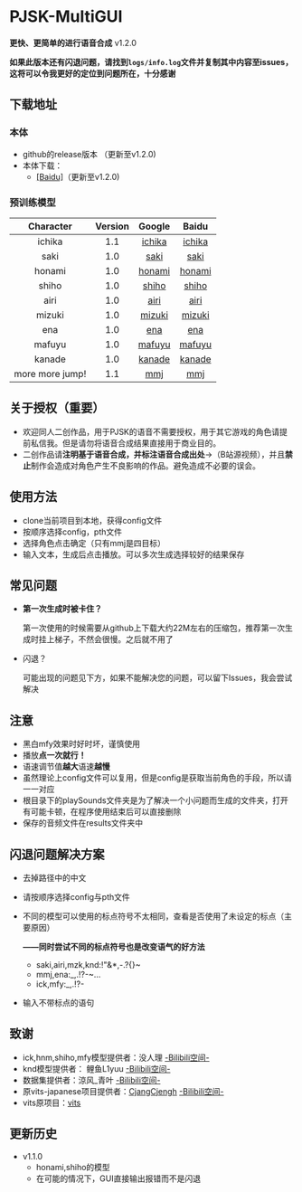 # PJSK-MultiGUI

**更快、更简单的进行语音合成**  v1.2.0

**如果此版本还有闪退问题，请找到`logs/info.log`文件并复制其中内容至issues，这将可以令我更好的定位到问题所在，十分感谢**


## 下载地址

### 本体

- github的release版本 （更新至v1.2.0)  
- 本体下载：
	- [[Baidu]](https://pan.baidu.com/s/1XC2uERLAqGkW89AlK_vDTg?pwd=zj6q)（更新至v1.2.0)  
### 预训练模型
|Character|Version|Google|Baidu|
|:---:|:---:|:---:|:---:|
|ichika|1.1|[ichika](https://drive.google.com/u/0/uc?id=1ODFN9gilbX9wEl8pWEKnWX3HykndYXHS&export=download)|[ichika](https://pan.baidu.com/s/1jbTQb4QXjhPtvkh45upbGQ?pwd=0leo )|
|saki|1.0|[saki](https://drive.google.com/file/d/1zB09x-7qSe-abyxH8NIUZ7lCSYQ4UfEp/view?usp=sharing)|[saki](https://pan.baidu.com/s/15qtkqWib87Ks3OWKm7AFcw?pwd=13dj)|
|honami|1.0|[honami](https://drive.google.com/file/d/152VhjHghjd8W6eV08ah66-xRa9IG0aT1/view?usp=sharing)|[honami](https://pan.baidu.com/s/19frIm486bB5X0_4qNaB2og?pwd=mius)|
|shiho|1.0|[shiho](https://drive.google.com/file/d/1-7q3pR0HvBdrPdkEmpOmZTQLAyzaiW-I/view?usp=sharing)|[shiho](https://pan.baidu.com/s/1-tJy-9EKlsp74i8tJXiNRA?pwd=xkpd)|
|airi|1.0|[airi](https://drive.google.com/file/d/1uWeixKe5PEz4mGhjS9K8Z8d1AJpv2izO/view?usp=sharing)|[airi](https://pan.baidu.com/s/1w_8yQ9grDcj8Hseo-ovWaA?pwd=sw6p)|
|mizuki|1.0|[mizuki](https://drive.google.com/file/d/1e43kk2SWAeh3EPMAsW-bDdVROsW7VVa8/view?usp=sharing)|[mizuki](https://pan.baidu.com/s/1l_jLQZQiTQbgGTZztUuwBQ?pwd=6sih)|
|ena|1.0|[ena](https://drive.google.com/file/d/1sL9VjWAjPWAS2ilACqcR5WHLCjcF1u4k/view?usp=sharing)|[ena](https://pan.baidu.com/s/1-IYeQ7DdAoD6I2CzlGXSyw?pwd=ej7c)|
|mafuyu|1.0|[mafuyu](https://drive.google.com/file/d/1it_vKoFDVryxzjRbglYvMy6vi2tXTKoO/view?usp=sharing) |[mafuyu](https://pan.baidu.com/s/1G04eZDFJcqm8LCZNbEF9fQ?pwd=b8br)|
|kanade|1.0|[kanade](https://drive.google.com/file/d/16K_R_AWC5tELDpRYaA6DLYucYqfcoho2/view?usp=sharing)|[kanade](https://pan.baidu.com/s/1QPYNsh9qfPDW7mzTpUo5wA?pwd=z5fm)|
|more more jump!|1.1|[mmj](https://drive.google.com/file/d/19BG7vQpjB3oXuWKlOfDluVN0OFzjnzNC/view?usp=sharing) |[mmj](https://pan.baidu.com/s/1UcCsooLr97cHHWXd8P431w?pwd=265a)|
## 关于授权（重要）
- 欢迎同人二创作品，用于PJSK的语音不需要授权，用于其它游戏的角色请提前私信我。但是请勿将语音合成结果直接用于商业目的。
- 二创作品请**注明基于语音合成，并标注语音合成出处**->（B站源视频），并且**禁止**制作会造成对角色产生不良影响的作品。避免造成不必要的误会。

## 使用方法
- clone当前项目到本地，获得config文件
- 按顺序选择config，pth文件
- 选择角色点击确定（只有mmj是四目标）
- 输入文本，生成后点击播放。可以多次生成选择较好的结果保存

## 常见问题
- **第一次生成时被卡住？**

	第一次使用的时候需要从github上下载大约22M左右的压缩包，推荐第一次生成时挂上梯子，不然会很慢。之后就不用了
- 闪退？

	可能出现的问题见下方，如果不能解决您的问题，可以留下Issues，我会尝试解决

## 注意
- 黑白mfy效果时好时坏，谨慎使用
- 播放**点一次就行！**
- 语速调节值**越大**语速**越慢**
- 虽然理论上config文件可以复用，但是config是获取当前角色的手段，所以请一一对应
- 根目录下的playSounds文件夹是为了解决一个小问题而生成的文件夹，打开有可能卡顿，在程序使用结束后可以直接删除
- 保存的音频文件在results文件夹中

## 闪退问题解决方案
- 去掉路径中的中文
- 请按顺序选择config与pth文件
- 不同的模型可以使用的标点符号不太相同，查看是否使用了未设定的标点（主要原因）

	**——同时尝试不同的标点符号也是改变语气的好方法**
	- saki,airi,mzk,knd:!"&*,-.?{}~
	- mmj,ena:_,.!?-~…
	- ick,mfy:_,.!?-
- 输入不带标点的语句
	
## 致谢
- ick,hnm,shiho,mfy模型提供者：没人理 [-Bilibili空间-](https://space.bilibili.com/618272)
- knd模型提供者： 鲤鱼L1yuu [-Bilibili空间-](https://space.bilibili.com/436749613)
- 数据集提供者：涼风_青叶 [-Bilibili空间-](https://space.bilibili.com/5437778)
- 原vits-japanese项目提供者：[CjangCjengh](https://github.com/CjangCjengh) [-Bilibili空间-](https://space.bilibili.com/35285881)
- vits原项目：[vits](https://github.com/jaywalnut310/vits)

## 更新历史

- v1.1.0
	- honami,shiho的模型
	- 在可能的情况下，GUI直接输出报错而不是闪退